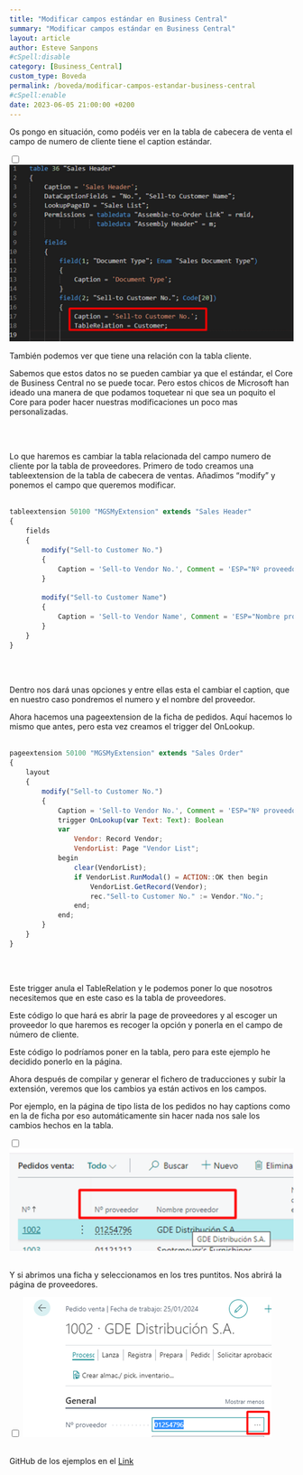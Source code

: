```yaml
---
title: "Modificar campos estándar en Business Central"
summary: "Modificar campos estándar en Business Central"
layout: article
author: Esteve Sanpons
#cSpell:disable
category: [Business_Central]
custom_type: Boveda
permalink: /boveda/modificar-campos-estandar-business-central
#cSpell:enable
date: 2023-06-05 21:00:00 +0200
---
```


Os pongo en situación, como podéis ver en la tabla de cabecera de venta el campo de numero de cliente tiene el caption estándar.

<input type="checkbox" id="image-checkbox-01" class="image-checkbox">
<label for="image-checkbox-01"  class="image-label">
    <img class="img-container" src="/assets/img/articles/modificar-campos-estandar-business-central/Imagen01.png">
</label>
<br>

También podemos ver que tiene una relación con la tabla cliente.

Sabemos que estos datos no se pueden cambiar ya que el estándar, el Core de Business Central no se puede tocar.
Pero estos chicos de Microsoft han ideado una manera de que podamos toquetear ni que sea un poquito el Core para poder hacer nuestras modificaciones un poco mas personalizadas.

<br><br>

Lo que haremos es cambiar la tabla relacionada del campo numero de cliente por la tabla de proveedores.
Primero de todo creamos una tableextension de la tabla de cabecera de ventas.
Añadimos “modify” y ponemos el campo que queremos modificar.

```javascript

tableextension 50100 "MGSMyExtension" extends "Sales Header"
{
    fields
    {
        modify("Sell-to Customer No.")
        {
            Caption = 'Sell-to Vendor No.', Comment = 'ESP="Nº proveedor"';
        }

        modify("Sell-to Customer Name")
        {
            Caption = 'Sell-to Vendor Name', Comment = 'ESP="Nombre proveedor"';
        }
    }
}

```

<br><br>

Dentro nos dará unas opciones y entre ellas esta el cambiar el caption, que en nuestro caso pondremos el numero y el nombre del proveedor.

Ahora hacemos una pageextension de la ficha de pedidos.
Aquí hacemos lo mismo que antes, pero esta vez creamos el trigger del OnLookup.

```javascript

pageextension 50100 "MGSMyExtension" extends "Sales Order"
{
    layout
    {
        modify("Sell-to Customer No.")
        {
            Caption = 'Sell-to Vendor No.', Comment = 'ESP="Nº proveedor"';
            trigger OnLookup(var Text: Text): Boolean
            var
                Vendor: Record Vendor;
                VendorList: Page "Vendor List";
            begin
                clear(VendorList);
                if VendorList.RunModal() = ACTION::OK then begin
                    VendorList.GetRecord(Vendor);
                    rec."Sell-to Customer No." := Vendor."No.";
                end;
            end;
        }
    }
}

```

<br><br>

Este trigger anula el TableRelation y le podemos poner lo que nosotros necesitemos que en este caso es la tabla de proveedores.

Este código lo que hará es abrir la page de proveedores y al escoger un proveedor lo que haremos es recoger la opción y ponerla en el campo de número de cliente.

Este código lo podríamos poner en la tabla, pero para este ejemplo he decidido ponerlo en la página.

Ahora después de compilar y generar el fichero de traducciones y subir la extensión, veremos que los cambios ya están activos en los campos.

Por ejemplo, en la página de tipo lista de los pedidos no hay captions como en la de ficha por eso automáticamente sin hacer nada nos sale los cambios hechos en la tabla.

<input type="checkbox" id="image-checkbox-02" class="image-checkbox">
<label for="image-checkbox-02"  class="image-label">
    <img class="img-container" src="/assets/img/articles/modificar-campos-estandar-business-central/Imagen02.png">
</label>
<br><br>

Y si abrimos una ficha y seleccionamos en los tres puntitos.
Nos abrirá la página de proveedores.

<input type="checkbox" id="image-checkbox-03" class="image-checkbox">
<label for="image-checkbox-03"  class="image-label">
    <img class="img-container" src="/assets/img/articles/modificar-campos-estandar-business-central/Imagen03.png">
</label>
<br><br>

GitHub de los ejemplos en el [Link](https://github.com/Esanpons/EjemploSencillos-AL/tree/main/ModifyFieldProperties)
